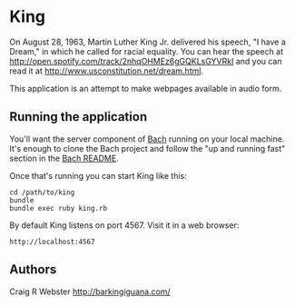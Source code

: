 # King

On August 28, 1963, Martin Luther King Jr. delivered his speech, "I have a
Dream," in which he called for racial equality. You can hear the speech at
http://open.spotify.com/track/2nhqOHMEz6gGQKLsGYVRkI and you can read it at
http://www.usconstitution.net/dream.html.

This application is an attempt to make webpages available in audio form.

## Running the application

You'll want the server component of [Bach](https://github.com/craigw/bach)
running on your local machine. It's enough to clone the Bach project and follow
the "up and running fast" section in the
[Bach README](https://github.com/craigw/bach#readme).

Once that's running you can start King like this:

    cd /path/to/king
    bundle
    bundle exec ruby king.rb

By default King listens on port 4567. Visit it in a web browser:

    http://localhost:4567


## Authors

Craig R Webster <http://barkingiguana.com/>

